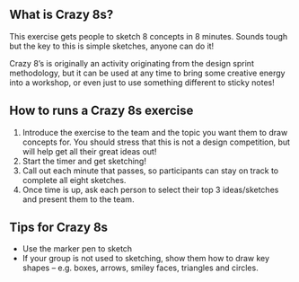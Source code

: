 What is Crazy 8s?
-----------------

This exercise gets people to sketch 8 concepts in 8 minutes. Sounds tough but the key to this is simple sketches, anyone can do it!

Crazy 8’s is originally an activity originating from the design sprint methodology, but it can be used at any time to bring some creative energy into a workshop, or even just to use something different to sticky notes!

How to runs a Crazy 8s exercise
-------------------------------

1.  Introduce the exercise to the team and the topic you want them to draw concepts for. You should stress that this is not a design competition, but will help get all their great ideas out!
2.  Start the timer and get sketching!
3.  Call out each minute that passes, so participants can stay on track to complete all eight sketches.
4.  Once time is up, ask each person to select their top 3 ideas/sketches and present them to the team.

Tips for Crazy 8s
-----------------

*   Use the marker pen to sketch
*   If your group is not used to sketching, show them how to draw key shapes – e.g. boxes, arrows, smiley faces, triangles and circles.